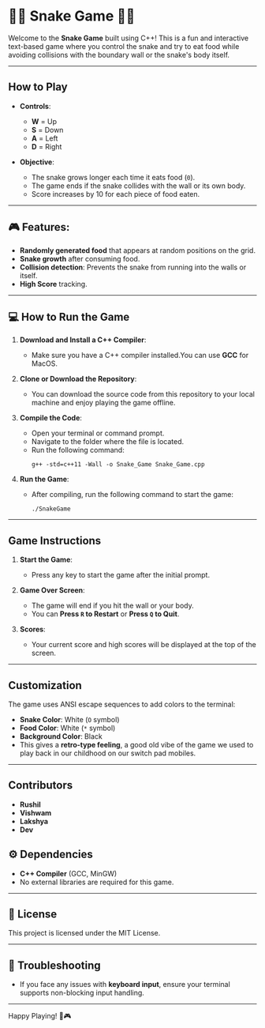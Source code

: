 # 🐍🐍 Snake Game 🐍🐍

Welcome to the **Snake Game** built using C++! This is a fun and interactive text-based game where you control the snake and try to eat food while avoiding collisions 
with the boundary wall or the snake's body itself.

---

##  **How to Play**

- **Controls**:
  - **W** = Up
  - **S** = Down
  - **A** = Left
  - **D** = Right

- **Objective**:
  - The snake grows longer each time it eats food (`0`).
  - The game ends if the snake collides with the wall or its own body.
  - Score increases by 10 for each piece of food eaten.

---

## 🎮 **Features**:

- **Randomly generated food** that appears at random positions on the grid.
- **Snake growth** after consuming food.
- **Collision detection**: Prevents the snake from running into the walls or itself.
- **High Score** tracking.

---

## 💻 **How to Run the Game**

1. **Download and Install a C++ Compiler**:
   - Make sure you have a C++ compiler installed.You can use **GCC** for MacOS.

2. **Clone or Download the Repository**:
   - You can download the source code from this repository to your local machine and enjoy playing the game offline.

3. **Compile the Code**:
   - Open your terminal or command prompt.
   - Navigate to the folder where the file is located.
   - Run the following command:
     ```
     g++ -std=c++11 -Wall -o Snake_Game Snake_Game.cpp
     ```

4. **Run the Game**:
   - After compiling, run the following command to start the game:
     ```
     ./SnakeGame
     ```
---

##  **Game Instructions**

1. **Start the Game**:
   - Press any key to start the game after the initial prompt.

2. **Game Over Screen**:
   - The game will end if you hit the wall or your body.
   - You can **Press `R` to Restart** or **Press `Q` to Quit**.

3. **Scores**:
   - Your current score and high scores will be displayed at the top of the screen.

---

##  **Customization**

The game uses ANSI escape sequences to add colors to the terminal:

- **Snake Color**: White (`O` symbol)
- **Food Color**: White (`*` symbol)
- **Background Color**: Black
- This gives a **retro-type feeling**, a good old vibe of the game we used to play back in our childhood on our switch pad mobiles.
---


## **Contributors**

- **Rushil**
- **Vishwam**
- **Lakshya**
- **Dev**

## ⚙️ **Dependencies**

- **C++ Compiler** (GCC, MinGW)
- No external libraries are required for this game.

---

## 📝 **License**

This project is licensed under the MIT License.

---

## 🔧 **Troubleshooting**

- If you face any issues with **keyboard input**, ensure your terminal supports non-blocking input handling.

---

Happy Playing! 🐍🎮
